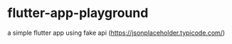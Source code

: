 # flutter-app-playground
a simple flutter app using fake api (https://jsonplaceholder.typicode.com/)
